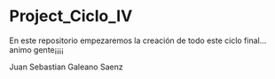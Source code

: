 # Project_Ciclo_IV
En este repositorio empezaremos la creación de todo este ciclo final... animo gente¡¡¡¡

Juan Sebastian Galeano Saenz 
